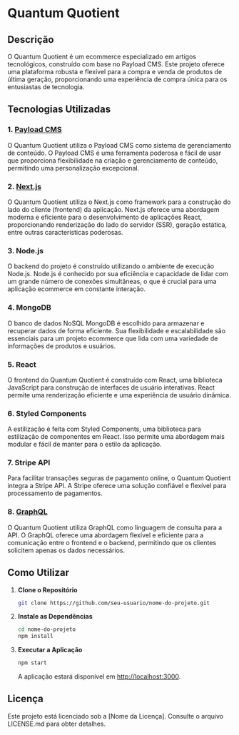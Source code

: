 # Quantum Quotient

## Descrição

O Quantum Quotient é um ecommerce especializado em artigos tecnológicos, construído com base no Payload CMS. Este projeto oferece uma plataforma robusta e flexível para a compra e venda de produtos de última geração, proporcionando uma experiência de compra única para os entusiastas de tecnologia.

## Tecnologias Utilizadas

### 1. [Payload CMS](https://payloadcms.com/)

O Quantum Quotient utiliza o Payload CMS como sistema de gerenciamento de conteúdo. O Payload CMS é uma ferramenta poderosa e fácil de usar que proporciona flexibilidade na criação e gerenciamento de conteúdo, permitindo uma personalização excepcional.

### 2. [Next.js](https://nextjs.org/)

O Quantum Quotient utiliza o Next.js como framework para a construção do lado do cliente (frontend) da aplicação. Next.js oferece uma abordagem moderna e eficiente para o desenvolvimento de aplicações React, proporcionando renderização do lado do servidor (SSR), geração estática, entre outras características poderosas.

### 3. Node.js

O backend do projeto é construído utilizando o ambiente de execução Node.js. Node.js é conhecido por sua eficiência e capacidade de lidar com um grande número de conexões simultâneas, o que é crucial para uma aplicação ecommerce em constante interação.

### 4. MongoDB

O banco de dados NoSQL MongoDB é escolhido para armazenar e recuperar dados de forma eficiente. Sua flexibilidade e escalabilidade são essenciais para um projeto ecommerce que lida com uma variedade de informações de produtos e usuários.

### 5. React

O frontend do Quantum Quotient é construído com React, uma biblioteca JavaScript para construção de interfaces de usuário interativas. React permite uma renderização eficiente e uma experiência de usuário dinâmica.

### 6. Styled Components

A estilização é feita com Styled Components, uma biblioteca para estilização de componentes em React. Isso permite uma abordagem mais modular e fácil de manter para o estilo da aplicação.

### 7. Stripe API

Para facilitar transações seguras de pagamento online, o Quantum Quotient integra a Stripe API. A Stripe oferece uma solução confiável e flexível para processamento de pagamentos.

### 8. [GraphQL](https://graphql.org/)

O Quantum Quotient utiliza GraphQL como linguagem de consulta para a API. O GraphQL oferece uma abordagem flexível e eficiente para a comunicação entre o frontend e o backend, permitindo que os clientes solicitem apenas os dados necessários.


## Como Utilizar

1. **Clone o Repositório**

   ```bash
   git clone https://github.com/seu-usuario/nome-do-projeto.git
   ```

2. **Instale as Dependências**

   ```bash
   cd nome-do-projeto
   npm install
   ```
3. **Executar a Aplicação**

   ```bash
   npm start
   ```

   A aplicação estará disponível em [http://localhost:3000](http://localhost:3000).

## Licença

Este projeto está licenciado sob a [Nome da Licença]. Consulte o arquivo LICENSE.md para obter detalhes.
